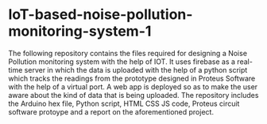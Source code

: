 # IoT-based-noise-pollution-monitoring-system-1
The following repository contains the files required for designing a Noise Pollution monitoring system with the help of IOT. It uses firebase as a real-time server in which the data is uploaded with the help of a python script which tracks the readings from the prototype designed in Proteus Software with the help of a virtual port. A web app is deployed so as to make the user aware about the kind of data that is being uploaded. 
The repository includes the Arduino hex file, Python script, HTML CSS JS code, Proteus circuit software protoype and a report on the aforementioned project.
